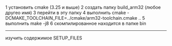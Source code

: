 1   установить cmake (3.25 и выше)
2   создать папку build_arm32 (любое другео имя)
3   перейти в эту папку
4   выполнить cmake -DCMAKE_TOOLCHAIN_FILE=../cmake/arm32-toolchain.cmake .. 
5   выполнить make -j8
6   скомпилированное находится в папке bin

---
изучить содержимое SETUP_FILES
